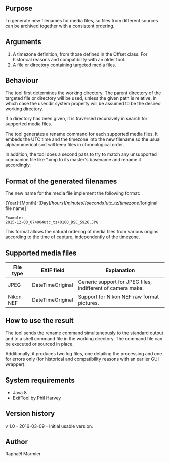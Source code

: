 ## Purpose

To generate new filenames for media files, so files from different sources can be archived together with a consistent ordering.

## Arguments

1. A timezone definition, from those defined in the Offset class. For historical reasons and compatibility with an older tool.
2. A file or directory containing targeted media files.

## Behaviour

The tool first determines the working directory. The parent directory of the targeted file or directory will be used, unless the given path is relative, in which case the user.dir system property will be assumed to be the desired working directory.

If a directory has been given, it is traversed recursively in search for supported media files.

The tool generates a rename command for each supported media files. It embeds the UTC time and the timezone into the new filename so the usual alphanumerical sort will keep files in chronological order.

In addition, the tool does a second pass to try to match any unsupported companion file like *.xmp to its master's basename and rename it accordingly.

## Format of the generated filenames

The new name for the media file implement the following format:


[Year]-[Month]-[Day]_[hours][minutes][seconds]utc_tz[timezone]_[original file name]

````
Example:
2015-12-03_074904utc_tz+0100_DSC_5926.JPG
````

This format allows the natural ordering of media files from various origins according to the time of capture, independently of the timezone.

## Supported media files

| File type       | EXIF field            | Explanation                                                 |
| --------------- | --------------------- | ----------------------------------------------------------- |
| JPEG            | DateTimeOriginal      | Generic support for JPEG files, indifferent of camera make. |
| Nikon NEF       | DateTimeOriginal      | Support for Nikon NEF raw format pictures.                  |

## How to use the result

The tool sends the rename command simultaneously to the standard output and to a shell command file in the working directory. The command file can be executed or sourced in place.

Additionally, it produces two log files, one detailing the processing and one for errors only (for historical and compatibility reasons with an earlier GUI wrapper).

## System requirements

* Java 8
* ExifTool by Phil Harvey

## Version history
v 1.0 - 2016-03-09 - Initial usable version.

## Author
Raphaël Marmier
